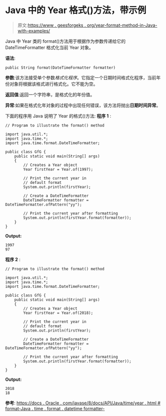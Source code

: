# Java 中的 Year 格式()方法，带示例

> 原文:[https://www . geesforgeks . org/year-format-method-in-Java-with-examples/](https://www.geeksforgeeks.org/year-format-method-in-java-with-examples/)

Java 中 Year 类的 format()方法用于根据作为参数传递给它的 DateTimeFormatter 格式化当前 Year 对象。

**语法**:

```
public String format(DateTimeFormatter formatter)

```

**参数**:该方法接受单个参数*格式化程序*。它指定一个日期时间格式化程序，当前年份对象将根据该格式进行格式化。它不能为空。

**返回值**:返回一个字符串，是格式化的年份值。

**异常**:如果在格式化年对象的过程中出现任何错误，该方法将抛出**日期时间异常**。

下面的程序用 Java 说明了 Year 的格式()方法:
**程序 1** :

```
// Program to illustrate the format() method

import java.util.*;
import java.time.*;
import java.time.format.DateTimeFormatter;

public class GfG {
    public static void main(String[] args)
    {
        // Creates a Year object
        Year firstYear = Year.of(1997);

        // Print the current year in
        // default format
        System.out.println(firstYear);

        // Create a DateTimeFormatter
        DateTimeFormatter formatter = DateTimeFormatter.ofPattern("yy");

        // Print the current year after formatting
        System.out.println(firstYear.format(formatter));
    }
}
```

**Output:**

```
1997
97

```

**程序 2** :

```
// Program to illustrate the format() method

import java.util.*;
import java.time.*;
import java.time.format.DateTimeFormatter;

public class GfG {
    public static void main(String[] args)
    {
        // Creates a Year object
        Year firstYear = Year.of(2018);

        // Print the current year in
        // default format
        System.out.println(firstYear);

        // Create a DateTimeFormatter
        DateTimeFormatter formatter = DateTimeFormatter.ofPattern("yy");

        // Print the current year after formatting
        System.out.println(firstYear.format(formatter));
    }
}
```

**Output:**

```
2018
18

```

**参考**:
[https://docs . Oracle . com/javase/8/docs/API/Java/time/year . html # format-Java . time . format . datetime formatter-](https://docs.oracle.com/javase/8/docs/api/java/time/Year.html#format-java.time.format.DateTimeFormatter-)
